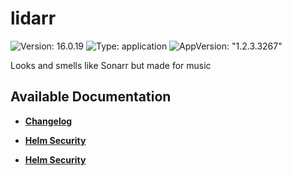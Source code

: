 # lidarr

![Version: 16.0.19](https://img.shields.io/badge/Version-16.0.19-informational?style=flat-square) ![Type: application](https://img.shields.io/badge/Type-application-informational?style=flat-square) ![AppVersion: "1.2.3.3267"](https://img.shields.io/badge/AppVersion-"1.2.3.3267"-informational?style=flat-square)

Looks and smells like Sonarr but made for music

## Available Documentation

- [**Changelog**](CHANGELOG)

- [**Helm Security**](container-security)

- [**Helm Security**](helm-security)

